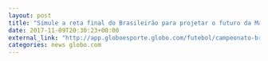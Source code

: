```yaml
---
layout: post
title: "Simule a reta final do Brasileirão para projetar o futuro da Macaca"
date: 2017-11-09T20:30:23+00:00
external_link: "http://app.globoesporte.globo.com/futebol/campeonato-brasileiro/simulador/"
categories: news globo.com
---
```

